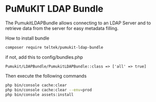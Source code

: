 PuMuKIT LDAP Bundle
===================

The PumukitLDAPBundle allows connecting to an LDAP Server and to retrieve data from the server for easy metadata filling.

How to install bundle

```bash
composer require teltek/pumukit-ldap-bundle
```

if not, add this to config/bundles.php

```
Pumukit/LDAPBundle/PumukitLDAPBundle::class => ['all' => true]
```

Then execute the following commands

```bash
php bin/console cache:clear
php bin/console cache:clear --env=prod
php bin/console assets:install
```
